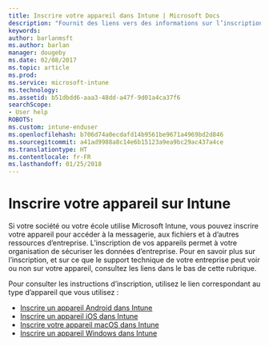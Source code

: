 ```yaml
---
title: Inscrire votre appareil dans Intune | Microsoft Docs
description: "Fournit des liens vers des informations sur l’inscription de différents appareils dans Intune"
keywords: 
author: barlanmsft
ms.author: barlan
manager: dougeby
ms.date: 02/08/2017
ms.topic: article
ms.prod: 
ms.service: microsoft-intune
ms.technology: 
ms.assetid: b51dbdd6-aaa3-48dd-a47f-9d01a4ca37f6
searchScope:
- User help
ROBOTS: 
ms.custom: intune-enduser
ms.openlocfilehash: b706d74a0ecdafd14b9561be9671a4969bd2d846
ms.sourcegitcommit: a41ad9988a8c14e6b15123a9ea9bc29ac437a4ce
ms.translationtype: HT
ms.contentlocale: fr-FR
ms.lasthandoff: 01/25/2018
---
```

# <a name="enroll-your-device-in-intune"></a>Inscrire votre appareil sur Intune

Si votre société ou votre école utilise Microsoft Intune, vous pouvez inscrire votre appareil pour accéder à la messagerie, aux fichiers et à d’autres ressources d’entreprise. L’inscription de vos appareils permet à votre organisation de sécuriser les données d’entreprise. Pour en savoir plus sur l’inscription, et sur ce que le support technique de votre entreprise peut voir ou non sur votre appareil, consultez les liens dans le bas de cette rubrique.

Pour consulter les instructions d’inscription, utilisez le lien correspondant au type d’appareil que vous utilisez :

- [Inscrire un appareil Android dans Intune](enroll-your-device-in-Intune-android.md)
- [Inscrire un appareil iOS dans Intune](enroll-your-device-in-intune-ios.md)
- [Inscrire votre appareil macOS dans Intune](enroll-your-device-in-intune-macos.md)
- [Inscrire un appareil Windows dans Intune](enroll-your-device-in-intune-windows.md)
